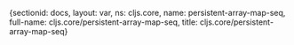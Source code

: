 {sectionid: docs, layout: var, ns: cljs.core, name: persistent-array-map-seq, full-name: cljs.core/persistent-array-map-seq,
  title: cljs.core/persistent-array-map-seq}
